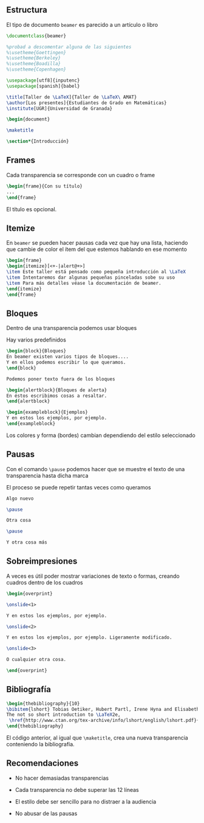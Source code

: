 ## Estructura

El tipo de documento `beamer` es parecido a un artículo o libro

```latex
\documentclass{beamer}

%probad a descomentar alguna de las siguientes
%\usetheme{Goettingen}
%\usetheme{Berkeley}
%\usetheme{Boadilla}
%\usetheme{Copenhagen}

\usepackage[utf8]{inputenc}
\usepackage[spanish]{babel}

\title[Taller de \LaTeX]{Taller de \LaTeX\ AMAT}
\author[Los presentes]{Estudiantes de Grado en Matemáticas}
\institute[UGR]{Universidad de Granada}

\begin{document}

\maketitle

\section*{Introducción}
```

## Frames

Cada transparencia se corresponde con un cuadro o frame

```latex
\begin{frame}{Con su título}
...
\end{frame}
```

El título es opcional.

## Itemize

En `beamer` se pueden hacer pausas cada vez que hay una lista, haciendo que cambie de color el ítem del que estemos hablando en ese momento

```latex
\begin{frame}
\begin{itemize}[<+-|alert@+>]
\item Este taller está pensado como pequeña introducción al \LaTeX
\item Intentaremos dar algunas pequeñas pinceladas sobe su uso
\item Para más detalles véase la documentación de beamer.
\end{itemize}
\end{frame}
```

## Bloques

Dentro de una transparencia podemos usar bloques

Hay varios predefinidos

```latex
\begin{block}{Bloques}
En beamer existen varios tipos de bloques....
Y en ellos podemos escribir lo que queramos.
\end{block}

Podemos poner texto fuera de los bloques

\begin{alertblock}{Bloques de alerta}
En éstos escribimos cosas a resaltar.
\end{alertblock}

\begin{exampleblock}{Ejemplos}
Y en estos los ejemplos, por ejemplo.
\end{exampleblock}
```

Los colores y forma (bordes) cambian dependiendo del estilo seleccionado

## Pausas

Con el comando `\pause` podemos hacer que se muestre el texto de una transparencia hasta dicha marca

El proceso se puede repetir tantas veces como queramos

```latex
Algo nuevo

\pause

Otra cosa

\pause

Y otra cosa más
```

## Sobreimpresiones

A veces es útil poder mostrar variaciones de texto o formas, creando cuadros dentro de los cuadros

```latex
\begin{overprint}

\onslide<1>

Y en estos los ejemplos, por ejemplo.

\onslide<2>

Y en estos los ejemplos, por ejemplo. Ligeramente modificado.

\onslide<3>

O cualquier otra cosa.

\end{overprint}
```

## Bibliografía

```latex
\begin{thebibliography}{10}
\bibitem{lshort} Tobias Oetiker, Hubert Partl, Irene Hyna and Elisabeth Schlegl,
The not so short introduction to \LaTeX2e,
 \href{http://www.ctan.org/tex-archive/info/lshort/english/lshort.pdf}{ctan.org}.
\end{thebibliography}
```

El código anterior, al igual que `\maketitle`, crea una nueva transparencia conteniendo la bibliografía.

## Recomendaciones

- No hacer demasiadas transparencias

- Cada transparencia no debe superar las 12 líneas

- El estilo debe ser sencillo para no distraer a la audiencia

- No abusar de las pausas